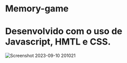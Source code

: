# Memory-game

# Desenvolvido com o uso de Javascript, HMTL e CSS.

![Screenshot 2023-09-10 201021](https://github.com/SrKossatz/memory-game/assets/113392841/3dc72ba6-49b9-4041-a40b-65354a2dfaad)
